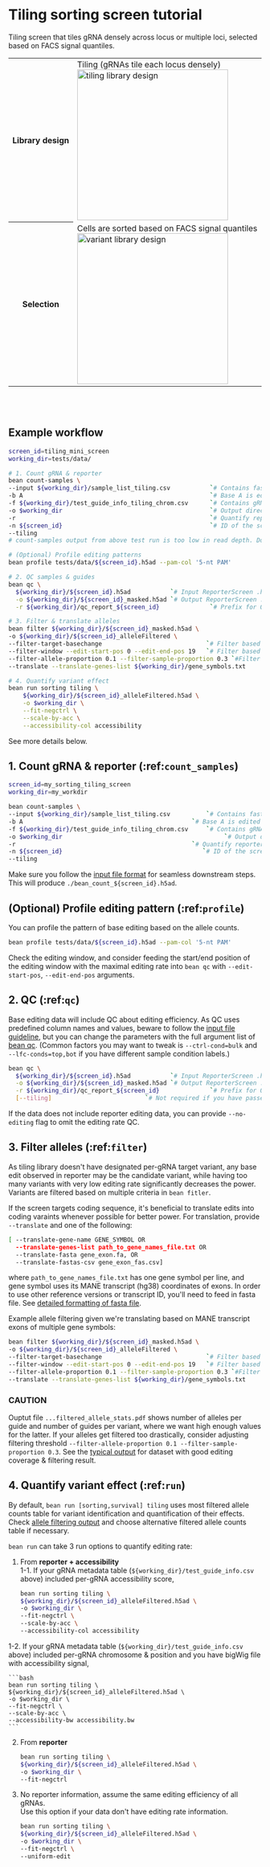 # Tiling sorting screen tutorial
Tiling screen that tiles gRNA densely across locus or multiple loci, selected based on FACS signal quantiles.  

<table>
  <tr>
    <th>Library design</th>
    <td>Tiling (gRNAs tile each locus densely)   <br> <img src="/crispr-bean/assets/tiling.png" alt="tiling library design" width="300"/> </td>
  </tr>
  <tr>
    <th>Selection</th>
    <td>Cells are sorted based on FACS signal quantiles  <br>  <img src="/crispr-bean/assets/sorting_bins@8x.png" alt="variant library design" width="300"/></td>
  </tr>
</table>

<br></br>

## Example workflow
```bash
screen_id=tiling_mini_screen
working_dir=tests/data/

# 1. Count gRNA & reporter
bean count-samples \
--input ${working_dir}/sample_list_tiling.csv           `# Contains fastq file path; see test file for example.`\
-b A                                                    `# Base A is edited (into G)` \
-f ${working_dir}/test_guide_info_tiling_chrom.csv      `# Contains gRNA metadata; see test file for example.`\
-o $working_dir                                         `# Output directory` \
-r                                                      `# Quantify reporter edits` \
-n ${screen_id}                                         `# ID of the screen` \
--tiling
# count-samples output from above test run is too low in read depth. Downstream processes can be run with test file included in the Github repo.

# (Optional) Profile editing patterns
bean profile tests/data/${screen_id}.h5ad --pam-col '5-nt PAM'

# 2. QC samples & guides
bean qc \
  ${working_dir}/${screen_id}.h5ad           `# Input ReporterScreen .h5ad file path` \
  -o ${working_dir}/${screen_id}_masked.h5ad `# Output ReporterScreen .h5ad file path` \
  -r ${working_dir}/qc_report_${screen_id}              `# Prefix for QC report` \

# 3. Filter & translate alleles
bean filter ${working_dir}/${screen_id}_masked.h5ad \
-o ${working_dir}/${screen_id}_alleleFiltered \
--filter-target-basechange                             `# Filter based on intended base changes. If -b A was provided in bean count, filters for A>G edit. If -b C was provided, filters for C>T edit.`\
--filter-window --edit-start-pos 0 --edit-end-pos 19   `# Filter based on editing window in spacer position within reporter.`\
--filter-allele-proportion 0.1 --filter-sample-proportion 0.3 `#Filter based on allele proportion larger than 0.1 in at least 0.3 (30%) of the control samples.` \
--translate --translate-genes-list ${working_dir}/gene_symbols.txt

# 4. Quantify variant effect
bean run sorting tiling \
    ${working_dir}/${screen_id}_alleleFiltered.h5ad \
    -o $working_dir \
    --fit-negctrl \
    --scale-by-acc \
    --accessibility-col accessibility
```

See more details below.

## 1. Count gRNA & reporter (:ref:`count_samples`)
```bash
screen_id=my_sorting_tiling_screen
working_dir=my_workdir

bean count-samples \
--input ${working_dir}/sample_list_tiling.csv          `# Contains fastq file path; see test file for example.`\
-b A                                               `# Base A is edited (into G)` \
-f ${working_dir}/test_guide_info_tiling_chrom.csv     `# Contains gRNA metadata; see test file for example.`\
-o $working_dir                                             `# Output directory` \
-r                                                 `# Quantify reporter edits` \
-n ${screen_id}                                       `# ID of the screen` \
--tiling
```

Make sure you follow the [input file format](https://pinellolab.github.io/crispr-bean/input.html) for seamless downstream steps. This will produce `./bean_count_${screen_id}.h5ad`. 

## (Optional) Profile editing pattern (:ref:`profile`)
You can profile the pattern of base editing based on the allele counts. 
```bash
bean profile tests/data/${screen_id}.h5ad --pam-col '5-nt PAM'
```
Check the editing window, and consider feeding the start/end position of the editing window with the maximal editing rate into `bean qc` with `--edit-start-pos`, `--edit-end-pos` arguments.


## 2. QC (:ref:`qc`)
Base editing data will include QC about editing efficiency. As QC uses predefined column names and values, beware to follow the [input file guideline](https://pinellolab.github.io/crispr-bean/input.html), but you can change the parameters with the full argument list of [bean qc](https://pinellolab.github.io/crispr-bean/qc.html). (Common factors you may want to tweak is `--ctrl-cond=bulk` and `--lfc-conds=top,bot` if you have different sample condition labels.)

```bash
bean qc \
  ${working_dir}/${screen_id}.h5ad           `# Input ReporterScreen .h5ad file path` \
  -o ${working_dir}/${screen_id}_masked.h5ad `# Output ReporterScreen .h5ad file path` \
  -r ${working_dir}/qc_report_${screen_id}              `# Prefix for QC report` \
  [--tiling]                          `# Not required if you have passed --tiling in counting step`
```



If the data does not include reporter editing data, you can provide `--no-editing` flag to omit the editing rate QC.

## 3. Filter alleles (:ref:`filter`)
As tiling library doesn't have designated per-gRNA target variant, any base edit observed in reporter may be the candidate variant, while having too many variants with very low editing rate significantly decreases the power. Variants are filtered based on multiple criteria in `bean fitler`.  

If the screen targets coding sequence, it's beneficial to translate edits into coding varaints whenever possible for better power. For translation, provide `--translate` and one of the following:

```bash
[ --translate-gene-name GENE_SYMBOL OR
  --translate-genes-list path_to_gene_names_file.txt OR
  --translate-fasta gene_exon.fa, OR
  --translate-fastas-csv gene_exon_fas.csv]
```

where `path_to_gene_names_file.txt` has one gene symbol per line, and gene symbol uses its MANE transcript (hg38) coordinates of exons. In order to use other reference versions or transcript ID, you'll need to feed in fasta file. See [detailed formatting of fasta file](https://pinellolab.github.io/crispr-bean/filter.html#translating-alleles).

Example allele filtering given we're translating based on MANE transcript exons of multiple gene symbols:

```bash
bean filter ${working_dir}/${screen_id}_masked.h5ad \
-o ${working_dir}/${screen_id}_alleleFiltered \
--filter-target-basechange                             `# Filter based on intended base changes. If -b A was provided in bean count, filters for A>G edit. If -b C was provided, filters for C>T edit.`\
--filter-window --edit-start-pos 0 --edit-end-pos 19   `# Filter based on editing window in spacer position within reporter.`\
--filter-allele-proportion 0.1 --filter-sample-proportion 0.3 `#Filter based on allele proportion larger than 0.1 in at least 0.3 (30%) of the control samples.` \
--translate --translate-genes-list ${working_dir}/gene_symbols.txt
```

### CAUTION
Ouptut file `...filtered_allele_stats.pdf` shows number of alleles per guide and number of guides per variant, where we want high enough values for the latter. If your alleles get filtered too drastically, consider adjusting filtering threshold `--filter-allele-proportion 0.1 --filter-sample-proportion 0.3`. See the [typical output](https://github.com/pinellolab/crispr-bean/tree/main/docs/example_filtering_ouptut/) for dataset with good editing coverage & filtering result.

## 4. Quantify variant effect (:ref:`run`)
By default, `bean run [sorting,survival] tiling` uses most filtered allele counts table for variant identification and quantification of their effects. Check [allele filtering output](https://github.com/pinellolab/crispr-bean/tree/main/docs/example_filtering_ouptut/) and choose alternative filtered allele counts table if necessary.   

`bean run` can take 3 run options to quantify editing rate:  
1. From **reporter + accessibility**  
  1-1. If your gRNA metadata table (`${working_dir}/test_guide_info.csv` above) included per-gRNA accessibility score, 
  
    ```bash
    bean run sorting tiling \
    ${working_dir}/${screen_id}_alleleFiltered.h5ad \
    -o $working_dir \
    --fit-negctrl \
    --scale-by-acc \
    --accessibility-col accessibility
    ```

  1-2. If your gRNA metadata table (`${working_dir}/test_guide_info.csv` above) included per-gRNA chromosome & position and you have bigWig file with accessibility signal, 

    ```bash
    bean run sorting tiling \
    ${working_dir}/${screen_id}_alleleFiltered.h5ad \
    -o $working_dir \
    --fit-negctrl \
    --scale-by-acc \
    --accessibility-bw accessibility.bw
    ```

2. From **reporter**

    ```bash
    bean run sorting tiling \
    ${working_dir}/${screen_id}_alleleFiltered.h5ad \
    -o $working_dir \
    --fit-negctrl 
    ```

3. No reporter information, assume the same editing efficiency of all gRNAs.  
  Use this option if your data don't have editing rate information.

    ```bash
    bean run sorting tiling \
    ${working_dir}/${screen_id}_alleleFiltered.h5ad \
    -o $working_dir \
    --fit-negctrl \
    --uniform-edit
    ```